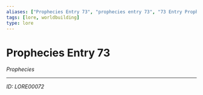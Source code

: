 ```yaml
---
aliases: ["Prophecies Entry 73", "prophecies entry 73", "73 Entry Prophecies"]
tags: [lore, worldbuilding]
type: lore
---
```


# Prophecies Entry 73

*Prophecies*

---
*ID: LORE00072*